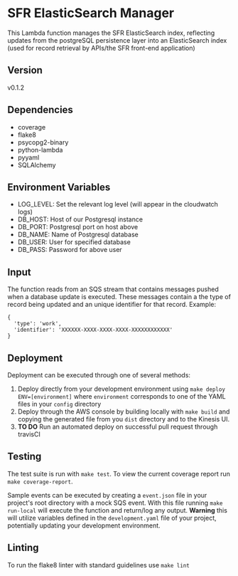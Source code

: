 # SFR ElasticSearch Manager
This Lambda function manages the SFR ElasticSearch index, reflecting updates from the postgreSQL persistence layer into an ElasticSearch index (used for record retrieval by APIs/the SFR front-end application)

## Version

v0.1.2

## Dependencies
- coverage
- flake8
- psycopg2-binary
- python-lambda
- pyyaml
- SQLAlchemy

## Environment Variables
- LOG_LEVEL: Set the relevant log level (will appear in the cloudwatch logs)
- DB_HOST: Host of our Postgresql instance
- DB_PORT: Postgresql port on host above
- DB_NAME: Name of Postgresql database
- DB_USER: User for specified database
- DB_PASS: Password for above user

## Input
The function reads from an SQS stream that contains messages pushed when a database update is executed. These messages contain a the type of record being updated and an unique identifier for that record. Example:
```
{
  'type': 'work',
  'identifier': 'XXXXXX-XXXX-XXXX-XXXX-XXXXXXXXXXXX'
}
```

## Deployment
Deployment can be executed through one of several methods:
1) Deploy directly from your development environment using `make deploy ENV=[environment]` where `environment` corresponds to one of the YAML files in your `config` directory
2) Deploy through the AWS console by building locally with `make build` and copying the generated file from you `dist` directory and to the Kinesis UI.
3) **TO DO** Run an automated deploy on successful pull request through travisCI

## Testing
The test suite is run with `make test`. To view the current coverage report run `make coverage-report`.

Sample events can be executed by creating a `event.json` file in your project's root directory with a mock SQS event. With this file running `make run-local` will execute the function and return/log any output. **Warning** this will utilize variables defined in the `development.yaml` file of your project, potentially updating your development environment.

## Linting
To run the flake8 linter with standard guidelines use `make lint`
